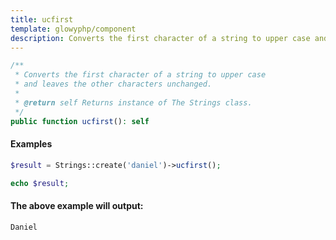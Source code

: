 ```yaml
---
title: ucfirst
template: glowyphp/component
description: Converts the first character of a string to upper case and leaves the other characters unchanged.
---
```


```php
/**
 * Converts the first character of a string to upper case
 * and leaves the other characters unchanged.
 *
 * @return self Returns instance of The Strings class.
 */
public function ucfirst(): self
```

#### Examples

```php
$result = Strings::create('daniel')->ucfirst();

echo $result;
```

#### The above example will output:

```text
Daniel
```
